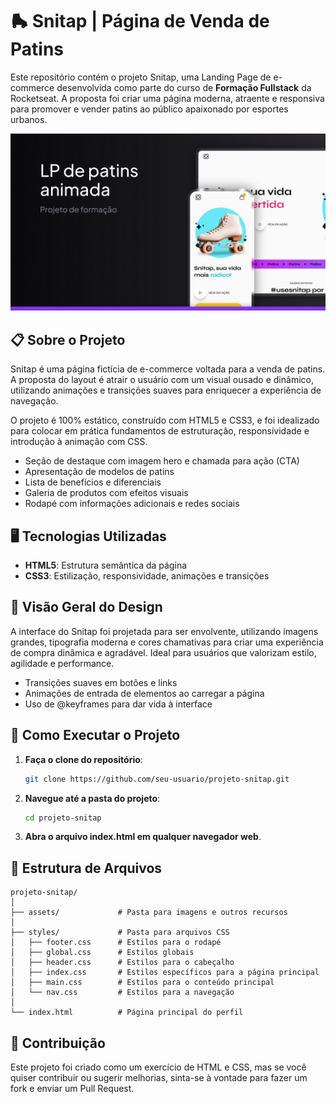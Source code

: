 # 🛼 Snitap | Página de Venda de Patins

Este repositório contém o projeto Snitap, uma Landing Page de e-commerce desenvolvida como parte do curso de **Formação Fullstack** da Rocketseat. A proposta foi criar uma página moderna, atraente e responsiva para promover e vender patins ao público apaixonado por esportes urbanos.

<p align="center">
  <img src="assets/Cover.jpg" alt="Thumbnail do projeto">
</p>

## 📋 Sobre o Projeto

Snitap é uma página fictícia de e-commerce voltada para a venda de patins. A proposta do layout é atrair o usuário com um visual ousado e dinâmico, utilizando animações e transições suaves para enriquecer a experiência de navegação.

O projeto é 100% estático, construído com HTML5 e CSS3, e foi idealizado para colocar em prática fundamentos de estruturação, responsividade e introdução à animação com CSS.

- Seção de destaque com imagem hero e chamada para ação (CTA)
- Apresentação de modelos de patins
- Lista de benefícios e diferenciais
- Galeria de produtos com efeitos visuais
- Rodapé com informações adicionais e redes sociais


## 🖥️ Tecnologias Utilizadas

- **HTML5**: Estrutura semântica da página
- **CSS3**: Estilização, responsividade, animações e transições

## 📸 Visão Geral do Design

A interface do Snitap foi projetada para ser envolvente, utilizando imagens grandes, tipografia moderna e cores chamativas para criar uma experiência de compra dinâmica e agradável. Ideal para usuários que valorizam estilo, agilidade e performance.

- Transições suaves em botões e links
- Animações de entrada de elementos ao carregar a página
- Uso de @keyframes para dar vida à interface

## 🚀 Como Executar o Projeto

1. **Faça o clone do repositório**:

    ```bash
    git clone https://github.com/seu-usuario/projeto-snitap.git

2. **Navegue até a pasta do projeto**:
    ```bash
    cd projeto-snitap

2. **Abra o arquivo index.html em qualquer navegador web**.


## 📂 Estrutura de Arquivos
```plaintext
projeto-snitap/
│
├── assets/             # Pasta para imagens e outros recursos
│
├── styles/             # Pasta para arquivos CSS
│   ├── footer.css      # Estilos para o rodapé
│   ├── global.css      # Estilos globais
│   ├── header.css      # Estilos para o cabeçalho
│   ├── index.css       # Estilos específicos para a página principal
│   ├── main.css        # Estilos para o conteúdo principal
│   └── nav.css         # Estilos para a navegação
│
└── index.html          # Página principal do perfil
```

## 🤝 Contribuição

Este projeto foi criado como um exercício de HTML e CSS, mas se você quiser contribuir ou sugerir melhorias, sinta-se à vontade para fazer um fork e enviar um Pull Request.
